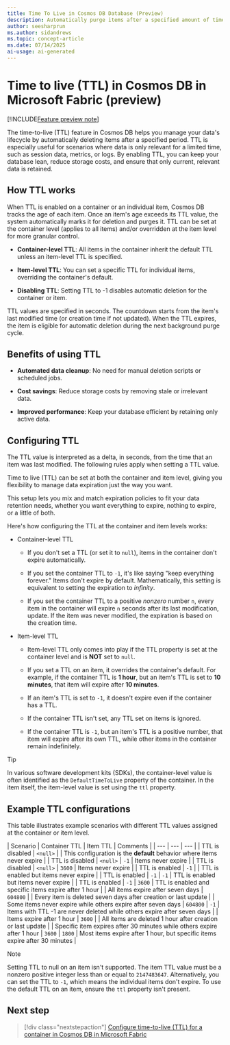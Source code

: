 ```yaml
---
title: Time To Live in Cosmos DB Database (Preview)
description: Automatically purge items after a specified amount of time using the time-to-live (TTL) feature of Cosmos DB in Microsoft Fabric during the preview.
author: seesharprun
ms.author: sidandrews
ms.topic: concept-article
ms.date: 07/14/2025
ai-usage: ai-generated
---
```


# Time to live (TTL) in Cosmos DB in Microsoft Fabric (preview)

[!INCLUDE[Feature preview note](../../includes/feature-preview-note.md)]

The time-to-live (TTL) feature in Cosmos DB helps you manage your data's lifecycle by automatically deleting items after a specified period. TTL is especially useful for scenarios where data is only relevant for a limited time, such as session data, metrics, or logs. By enabling TTL, you can keep your database lean, reduce storage costs, and ensure that only current, relevant data is retained.

## How TTL works

When TTL is enabled on a container or an individual item, Cosmos DB tracks the age of each item. Once an item's age exceeds its TTL value, the system automatically marks it for deletion and purges it. TTL can be set at the container level (applies to all items) and/or overridden at the item level for more granular control.

- **Container-level TTL**: All items in the container inherit the default TTL unless an item-level TTL is specified.

- **Item-level TTL**: You can set a specific TTL for individual items, overriding the container's default.

- **Disabling TTL**: Setting TTL to -1 disables automatic deletion for the container or item.

TTL values are specified in seconds. The countdown starts from the item's last modified time (or creation time if not updated). When the TTL expires, the item is eligible for automatic deletion during the next background purge cycle.

## Benefits of using TTL

- **Automated data cleanup**: No need for manual deletion scripts or scheduled jobs.

- **Cost savings**: Reduce storage costs by removing stale or irrelevant data.

- **Improved performance**: Keep your database efficient by retaining only active data.

## Configuring TTL

The TTL value is interpreted as a delta, in seconds, from the time that an item was last modified. The following rules apply when setting a TTL value.

Time to live (TTL) can be set at both the container and item level, giving you flexibility to manage data expiration just the way you want.

This setup lets you mix and match expiration policies to fit your data retention needs, whether you want everything to expire, nothing to expire, or a little of both.

Here's how configuring the TTL at the container and item levels works:

- Container-level TTL

  - If you don't set a TTL (or set it to `null`), items in the container don't expire automatically.
  
  - If you set the container TTL to `-1`, it's like saying "keep everything forever." Items don't expire by default. Mathematically, this setting is equivalent to setting the expiration to *infinity*.
  
  - If you set the container TTL to a positive *nonzero* number `n`, every item in the container will expire `n` seconds after its last modification, update. If the item was never modified, the expiration is based on the creation time.
  
- Item-level TTL

  - Item-level TTL only comes into play if the TTL property is set at the container level and is **NOT** set to `null`.
  
  - If you set a TTL on an item, it overrides the container's default. For example, if the container TTL is **1 hour**, but an item's TTL is set to **10 minutes**, that item will expire after **10 minutes**.
  
  - If an item's TTL is set to `-1`, it doesn't expire even if the container has a TTL.
  
  - If the container TTL isn't set, any TTL set on items is ignored.
  
  - If the container TTL is `-1`, but an item's TTL is a positive number, that item will expire after its own TTL, while other items in the container remain indefinitely.

> [!TIP]
> In various software development kits (SDKs), the container-level value is often identified as the `DefaultTimeToLive` property of the container. In the item itself, the item-level value is set using the `ttl` property.

## Example TTL configurations

This table illustrates example scenarios with different TTL values assigned at the container or item level.

| Scenario | Container TTL | Item TTL | Comments |
| --- | --- | --- |
| TTL is disabled | `<null>` | | This configuration is the **default** behavior where items never expire |
| TTL is disabled | `<null>` | `-1` | Items never expire |
| TTL is disabled | `<null>` | `3600` | Items never expire |
| TTL is enabled | `-1` | | TTL is enabled but items never expire |
| TTL is enabled | `-1` | `-1` | TTL is enabled but items never expire |
| TTL is enabled | `-1` | `3600` | TTL is enabled and specific items expire after 1 hour |
| All items expire after seven days | `604800` | | Every item is deleted seven days after creation or last update |
| Some items never expire while others expire after seven days | `604800` | `-1` | Items with TTL -1 are never deleted while others expire after seven days |
| Items expire after 1 hour | `3600` | | All items are deleted 1 hour after creation or last update |
| Specific item expires after 30 minutes while others expire after 1 hour | `3600` | `1800` | Most items expire after 1 hour, but specific items expire after 30 minutes |

> [!NOTE]
> Setting TTL to null on an item isn't supported. The item TTL value must be a nonzero positive integer less than or equal to `2147483647`. Alternatively, you can set the TTL to `-1`, which means the individual items don't expire. To use the default TTL on an item, ensure the `ttl` property isn't present.

## Next step

> [!div class="nextstepaction"]
> [Configure time-to-live (TTL) for a container in Cosmos DB in Microsoft Fabric](how-to-configure-time-to-live.md)

